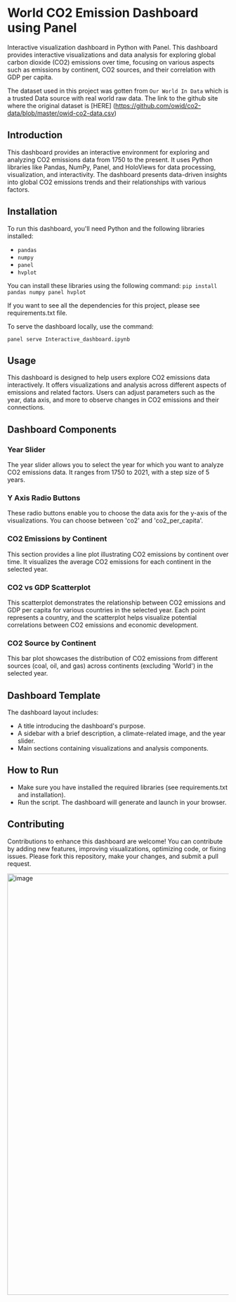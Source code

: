 # World CO2 Emission Dashboard using Panel

Interactive visualization dashboard in Python with Panel. This dashboard provides interactive visualizations and data analysis for exploring global carbon dioxide (CO2) emissions over time, focusing on various aspects such as emissions by continent, CO2 sources, and their correlation with GDP per capita.

The dataset used in this project was gotten from `Our World In Data` which is a trusted Data source with real world raw data. The link to the github site where the original dataset is [HERE] (https://github.com/owid/co2-data/blob/master/owid-co2-data.csv)

## Introduction

This dashboard provides an interactive environment for exploring and analyzing CO2 emissions data from 1750 to the present. It uses Python libraries like Pandas, NumPy, Panel, and HoloViews for data processing, visualization, and interactivity. The dashboard presents data-driven insights into global CO2 emissions trends and their relationships with various factors.

## Installation
To run this dashboard, you'll need Python and the following libraries installed:

- `pandas`
- `numpy`
- `panel`
- `hvplot`

You can install these libraries using the following command:
``` pip install pandas numpy panel hvplot ```


If you want to see all the dependencies for this project, please see requirements.txt file.

To serve the dashboard locally, use the command:

``` panel serve Interactive_dashboard.ipynb ```

## Usage
This dashboard is designed to help users explore CO2 emissions data interactively. It offers visualizations and analysis across different aspects of emissions and related factors. Users can adjust parameters such as the year, data axis, and more to observe changes in CO2 emissions and their connections.

## Dashboard Components
### Year Slider
The year slider allows you to select the year for which you want to analyze CO2 emissions data. It ranges from 1750 to 2021, with a step size of 5 years.

### Y Axis Radio Buttons
These radio buttons enable you to choose the data axis for the y-axis of the visualizations. You can choose between 'co2' and 'co2_per_capita'.

### CO2 Emissions by Continent
This section provides a line plot illustrating CO2 emissions by continent over time. It visualizes the average CO2 emissions for each continent in the selected year.

### CO2 vs GDP Scatterplot
This scatterplot demonstrates the relationship between CO2 emissions and GDP per capita for various countries in the selected year. Each point represents a country, and the scatterplot helps visualize potential correlations between CO2 emissions and economic development.

### CO2 Source by Continent
This bar plot showcases the distribution of CO2 emissions from different sources (coal, oil, and gas) across continents (excluding 'World') in the selected year.

## Dashboard Template
The dashboard layout includes:
- A title introducing the dashboard's purpose.
- A sidebar with a brief description, a climate-related image, and the year slider.
- Main sections containing visualizations and analysis components.

## How to Run
- Make sure you have installed the required libraries (see requirements.txt and installation).
- Run the script. The dashboard will generate and launch in your browser.

## Contributing
Contributions to enhance this dashboard are welcome! You can contribute by adding new features, improving visualizations, optimizing code, or fixing issues. Please fork this repository, make your changes, and submit a pull request.


<img width="960" alt="image" src="https://user-images.githubusercontent.com/69481921/227059754-a5ede781-2648-4e71-ab6d-cdfd3455eee6.png">
